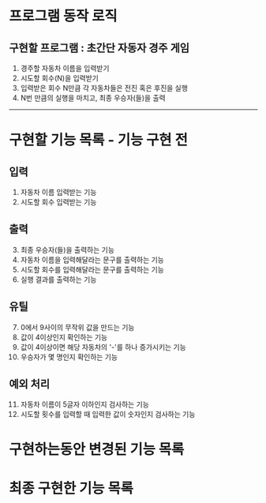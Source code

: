 # 프로그램 동작 로직
## 구현할 프로그램 : 초간단 자동자 경주 게임
1. 경주할 자동차 이름을 입력받기
2. 시도할 회수(N)을 입력받기
3. 입력받은 회수 N만큼 각 자동차들은 전진 혹은 후진을 실행 
4. N번 만큼의 실행을 마치고, 최종 우승자(들)을 출력

---

# 구현할 기능 목록 - 기능 구현 전

## 입력
1. 자동차 이름 입력받는 기능
2. 시도할 회수 입력받는 기능

## 출력
3. 최종 우승자(들)을 출력하는 기능
4. 자동차 이름을 입력해달라는 문구를 출력하는 기능
5. 시도할 회수를 입력해달라는 문구를 출력하는 기능
6. 실행 결과를 출력하는 기능

## 유틸
7. 0에서 9사이의 무작위 값을 만드는 기능
8. 값이 4이상인지 확인하는 기능
9. 값이 4이상이면 해당 자동차의 '-'를 하나 증가시키는 기능
10. 우승자가 몇 명인지 확인하는 기능

## 예외 처리
11. 자동차 이름이 5글자 이하인지 검사하는 기능
12. 시도할 횟수를 입력할 때 입력한 값이 숫자인지 검사하는 기능


# 구현하는동안 변경된 기능 목록

# 최종 구현한 기능 목록